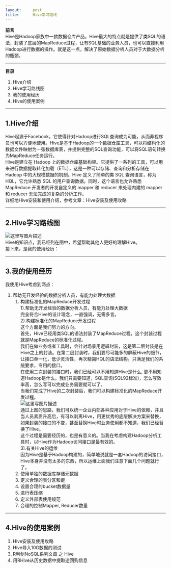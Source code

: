 ```yaml
---
layout:     post
title:      Hive学习路线
---
```

<div id="article_content" class="article_content clearfix csdn-tracking-statistics" data-pid="blog" data-mod="popu_307" data-dsm="post">
								            <div id="content_views" class="markdown_views prism-atom-one-dark">
							<!-- flowchart 箭头图标 勿删 -->
							<svg xmlns="http://www.w3.org/2000/svg" style="display: none;"><path stroke-linecap="round" d="M5,0 0,2.5 5,5z" id="raphael-marker-block" style="-webkit-tap-highlight-color: rgba(0, 0, 0, 0);"></path></svg>
							<p><strong>前言</strong> <br>
Hive是Hadoop家族中一款数据仓库产品，Hive最大的特点就是提供了类SQL的语法，封装了底层的MapReduce过程，让有SQL基础的业务人员，也可以直接利用Hadoop进行数据的操作。就是这一点，解决了原始数据分析人员对于大数据分析的瓶颈。</p>

<hr>

<p><strong>目录</strong></p>

<ol>
<li>Hive介绍</li>
<li>Hive学习路线图</li>
<li>我的使用经历</li>
<li>Hive的使用案例</li>
</ol>

<hr>

<h2 id="1hive介绍">1.Hive介绍</h2>

<p>Hive起源于Facebook，它使得针对Hadoop进行SQL查询成为可能，从而非程序员也可以方便地使用。Hive是基于Hadoop的一个数据仓库工具，可以将结构化的数据文件映射为一张数据库表，并提供完整的SQL查询功能，可以将SQL语句转换为MapReduce任务运行。 <br>
Hive是建立在 Hadoop 上的数据仓库基础构架。它提供了一系列的工具，可以用来进行数据提取转化加载（ETL），这是一种可以存储、查询和分析存储在 Hadoop 中的大规模数据的机制。Hive 定义了简单的类 SQL 查询语言，称为 HQL，它允许熟悉 SQL 的用户查询数据。同时，这个语言也允许熟悉 MapReduce 开发者的开发自定义的 mapper 和 reducer 来处理内建的 mapper 和 reducer 无法完成的复杂的分析工作。 <br>
详细地Hive安装和使用介绍，参考文章：Hive安装及使用攻略</p>

<hr>

<h2 id="2hive学习路线图">2.Hive学习路线图</h2>

<p><img src="https://img-blog.csdn.net/20150411212003867" alt="这里写图片描述" title=""> <br>
Hive的知识点，我已经列在图中，希望帮助其他人更好的理解Hive。 <br>
接下来，是我的使用经历：</p>

<hr>

<h2 id="3我的使用经历">3.我的使用经历</h2>

<p>我使用Hive考虑到两点：</p>

<ol>
<li>帮助无开发经验的数据分析人员，有能力处理大数据 <br>
<ol><li>构建标准化的MapReduce开发过程 <br>
1).帮助无开发经验的数据分析人员，有能力处理大数据 <br>
完全符合Hive的设计理念，一直强调，无需多言。 <br>
2).构建标准化的MapReduce开发过程 <br>
这个方面是我们努力的方向。 <br>
首先，Hive已经用类SQL的语法封装了MapReduce过程，这个封装过程就是MapReduce的标准化过程。 <br>
我们在做业务或者工具时，会针对场景用逻辑封装，这是第二层封装是在Hive之上的封装。在第二层封装时，我们要尽可能多的屏蔽Hive的细节，让接口单一化，低少灵活性，再次精简HQL的语法结构。只满足我们的系统要求，专用的接口。 <br>
在使用二次封装的接口时，我们已经可以不用知道Hive是什么, 更不用知道Hadoop是什么。我们只需要知道，SQL查询(SQL92标准)，怎么写效率高，怎么写可以完成业务需要就可以了。 <br>
当我们完成了Hive的二次封装后，我们可以构建标准化的MapReduce开发过程。 <br>
<img src="https://img-blog.csdn.net/20150411213114543" alt="这里写图片描述" title=""> <br>
通过上图的思路，我们可以统一企业内部各种应用对于Hive的依赖，并且当人员素质升高后，有可以剥离Hive，用更优秀的底层解决方案来替换，如果封装的接口的不变，甚至替换Hive时业务使用都不知道，我们已经替换了Hive。 <br>
这个过程是需要经历的，也是有意义的。当我在考虑构建Hadoop分析工具时，以Hive作为Hadoop访问接口是最有效的。 <br>
3).有关Hive的运维 <br>
因为Hive是基于Hadoop构建的，简单地说就是一套Hadoop的访问接口，Hive本身并没有太多的东西，所以运维上面我们注意下面几个问题就行了。</li>
<li>使用单独的数据库存储元数据</li>
<li>定义合理的表分区和键</li>
<li>设置合理的bucket数据量</li>
<li>进行表压缩</li>
<li>定义外部表使用规范</li>
<li>合理的控制Mapper, Reducer数量</li></ol></li>
</ol>

<hr>

<h2 id="4hive的使用案例">4.Hive的使用案例</h2>

<ol>
<li>Hive安装及使用攻略</li>
<li>Hive导入10G数据的测试</li>
<li>R利剑NoSQL系列文章 之 Hive</li>
<li>用RHive从历史数据中提取逆回购信息</li>
</ol>            </div>
						<link href="https://csdnimg.cn/release/phoenix/mdeditor/markdown_views-9e5741c4b9.css" rel="stylesheet">
                </div>